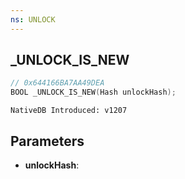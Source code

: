 ```yaml
---
ns: UNLOCK
---
```

## _UNLOCK_IS_NEW

```c
// 0x644166BA7AA49DEA
BOOL _UNLOCK_IS_NEW(Hash unlockHash);
```

```
NativeDB Introduced: v1207
```

## Parameters
* **unlockHash**:
